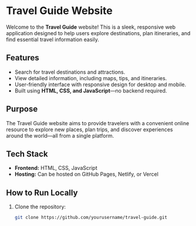 # Travel Guide Website

Welcome to the **Travel Guide** website! This is a sleek, responsive web application designed to help users explore destinations, plan itineraries, and find essential travel information easily.  

## Features
- Search for travel destinations and attractions.
- View detailed information, including maps, tips, and itineraries.
- User-friendly interface with responsive design for desktop and mobile.
- Built using **HTML, CSS, and JavaScript**—no backend required.

## Purpose
The Travel Guide website aims to provide travelers with a convenient online resource to explore new places, plan trips, and discover experiences around the world—all from a single platform.

## Tech Stack
- **Frontend:** HTML, CSS, JavaScript
- **Hosting:** Can be hosted on GitHub Pages, Netlify, or Vercel

## How to Run Locally
1. Clone the repository:  
   ```bash
   git clone https://github.com/yourusername/travel-guide.git
